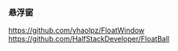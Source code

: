 ### 悬浮窗  
https://github.com/yhaolpz/FloatWindow  
https://github.com/HalfStackDeveloper/FloatBall  
 
